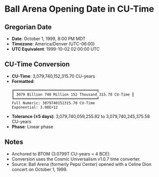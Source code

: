 # Ball Arena Opening Date in CU-Time

## Gregorian Date
- **Date**: October 1, 1999, 8:00 PM MDT
- **Timezone**: America/Denver (UTC-06:00)
- **UTC Equivalent**: 1999-10-02 02:00:00 UTC

## CU-Time Conversion
- **CU-Time**: 3,079,740,152,315.70 CU-years
- **Formatted**:
  ```
  ╔══════════════════════════════════════╗
  ║ 3079 Billion 740 Million 152 Thousand 315.70 CU-Time ║
  ╚══════════════════════════════════════╝
  Full Numeric: 3079740152315.70 CU-Time
  Exponential: 3.08E+12
  ```
- **Tolerance (±5 days)**: 3,079,740,059,255.82 to 3,079,740,245,375.58 CU-years
- **Phase**: Linear phase

## Notes
- Anchored to BTOM (3.0799T CU-years = 4 BCE).
- Conversion uses the Cosmic Universalism v1.0.7 time converter.
- Source: Ball Arena (formerly Pepsi Center) opened with a Celine Dion concert on October 1, 1999.[](https://en.wikipedia.org/wiki/Ball_Arena)[](https://www.ballarena.com/arena-information/about-ball-arena/)